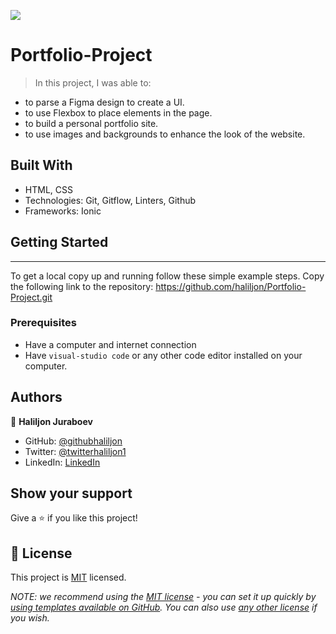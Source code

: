 ![](https://img.shields.io/badge/Microverse-blueviolet)

# Portfolio-Project

> In this project, I was able to:

- to parse a Figma design to create a UI.
- to use Flexbox to place elements in the page.
- to build a personal portfolio site.
- to use images and backgrounds to enhance the look of the website.

## Built With

- HTML, CSS
- Technologies: Git, Gitflow, Linters, Github
- Frameworks: Ionic

## Getting Started

---

To get a local copy up and running follow these simple example steps. Copy the following link to the repository: https://github.com/haliljon/Portfolio-Project.git

### Prerequisites

- Have a computer and internet connection
- Have `visual-studio code` or any other code editor installed on your computer.

## Authors

👤 **Haliljon Juraboev**

- GitHub: [@githubhaliljon](https://github.com/haliljon)
- Twitter: [@twitterhaliljon1](https://twitter.com/haliljon1)
- LinkedIn: [LinkedIn](https://www.linkedin.com/in/juraboev-haliljon)

## Show your support

Give a ⭐️ if you like this project!

## 📝 License

This project is [MIT](./LICENSE) licensed.

_NOTE: we recommend using the [MIT license](https://choosealicense.com/licenses/mit/) - you can set it up quickly by [using templates available on GitHub](https://docs.github.com/en/communities/setting-up-your-project-for-healthy-contributions/adding-a-license-to-a-repository). You can also use [any other license](https://choosealicense.com/licenses/) if you wish._

